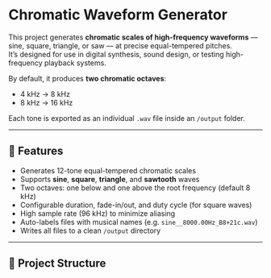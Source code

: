 # Chromatic Waveform Generator

This project generates **chromatic scales of high-frequency waveforms** — sine, square, triangle, or saw — at precise equal-tempered pitches.  
It’s designed for use in digital synthesis, sound design, or testing high-frequency playback systems.

By default, it produces **two chromatic octaves**:
- 4 kHz → 8 kHz  
- 8 kHz → 16 kHz  

Each tone is exported as an individual `.wav` file inside an `/output` folder.

---

## 🚀 Features
- Generates 12-tone equal-tempered chromatic scales
- Supports **sine**, **square**, **triangle**, and **sawtooth** waves
- Two octaves: one below and one above the root frequency (default 8 kHz)
- Configurable duration, fade-in/out, and duty cycle (for square waves)
- High sample rate (96 kHz) to minimize aliasing
- Auto-labels files with musical names (e.g. `sine__8000.00Hz_B8+21c.wav`)
- Writes all files to a clean `/output` directory

---

## 🧱 Project Structure
